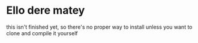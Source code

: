# Ello dere matey

this isn't finished yet, so there's no proper way to install unless you want to clone and compile it yourself
